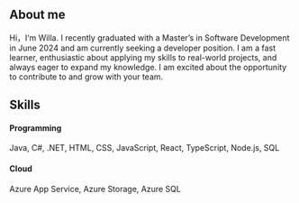 ## About me

Hi，I‘m Willa.
I recently graduated with a Master’s in Software Development in June 2024 and am currently seeking a developer position. I am a fast learner, enthusiastic about applying my skills to real-world projects, and always eager to expand my knowledge. I am excited about the opportunity to contribute to and grow with your team.

## Skills

#### Programming
Java, C#, .NET, HTML, CSS, JavaScript, React, TypeScript, Node.js, SQL

#### Cloud
Azure App Service, Azure Storage, Azure SQL
